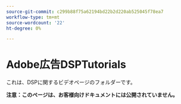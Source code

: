 ```yaml
---
source-git-commit: c299b88f75a62194bd22b2d220ab525045f78ea7
workflow-type: tm+mt
source-wordcount: '22'
ht-degree: 0%

---
```

# Adobe広告DSPTutorials

これは、DSPに関するビデオページのフォルダーです。

**注意：このページは、お客様向けドキュメントには公開されていません。**
